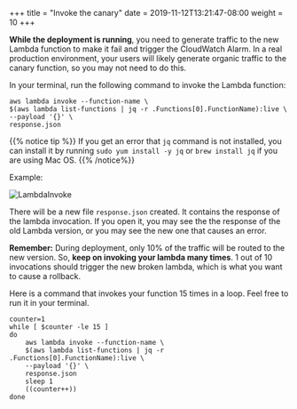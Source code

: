 +++
title = "Invoke the canary"
date = 2019-11-12T13:21:47-08:00
weight = 10
+++

**While the deployment is running**, you need to generate traffic to the new Lambda function to make it fail and trigger the CloudWatch Alarm. In a real production environment, your users will likely generate organic traffic to the canary function, so you may not need to do this.

In your terminal, run the following command to invoke the Lambda function:

```
aws lambda invoke --function-name \
$(aws lambda list-functions | jq -r .Functions[0].FunctionName):live \
--payload '{}' \
response.json
```

{{% notice tip %}}
If you get an error that `jq` command is not installed, you can install it by running `sudo yum install -y jq` or `brew install jq` if you are using Mac OS.
{{% /notice%}}

Example: 

![LambdaInvoke](/images/screenshot-lambda-invoke.png)

There will be a new file `response.json` created. It contains the response of the lambda invocation. If you open it, you may see the the response of the old Lambda version, or you may see the new one that causes an error. 

**Remember:** During deployment, only 10% of the traffic will be routed to the new version. So, **keep on invoking your lambda many times**. 1 out of 10 invocations should trigger the new broken lambda, which is what you want to cause a rollback.

Here is a command that invokes your function 15 times in a loop. Feel free to run it in your terminal.

```
counter=1
while [ $counter -le 15 ]
do
    aws lambda invoke --function-name \
    $(aws lambda list-functions | jq -r .Functions[0].FunctionName):live \
    --payload '{}' \
    response.json
    sleep 1
    ((counter++))
done
```
